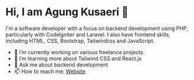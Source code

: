 # Hi, I am Agung Kusaeri 👋

I'm a software developer with a focus on backend development using PHP, particularly with CodeIgniter and Laravel. I also have frontend skills, including HTML, CSS, Bootstrap, Tailwindcss and JavaScript.

- 🔭 I’m currently working on various freelance projects
- 🌱 I’m learning more about Tailwind CSS and React.js
- 💬 Ask me about backend development
- 📫 How to reach me: [Website](https://masagung.my.id)
